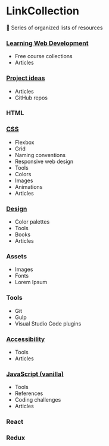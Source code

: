 # LinkCollection
🔗 Series of organized lists of resources

### [Learning Web Development](https://github.com/jpacsai/LinkCollection/blob/master/Collections/learning.md)
- Free course collections
- Articles

### [Project ideas](https://github.com/jpacsai/LinkCollection/blob/master/Collections/projects.md)
- Articles
- GitHub repos

### HTML

### [CSS](https://github.com/jpacsai/LinkCollection/edit/master/Collections/css.md)
- Flexbox
- Grid
- Naming conventions
- Responsive web design
- Tools
- Colors
- Images
- Animations
- Articles

### [Design](https://github.com/jpacsai/LinkCollection/blob/master/Collections/design.md)
- Color palettes
- Tools
- Books
- Articles

### Assets
- Images
- Fonts
- Lorem Ipsum

### Tools
- Git
- Gulp
- Visual Studio Code plugins

### [Accessibility](https://github.com/jpacsai/LinkCollection/blob/master/Collections/a11y.md)
- Tools
- Articles

### [JavaScript (vanilla)](https://github.com/jpacsai/LinkCollection/edit/master/Collections/vanillaJS.md)
- Tools
- References
- Coding challenges
- Articles

### React

### Redux
